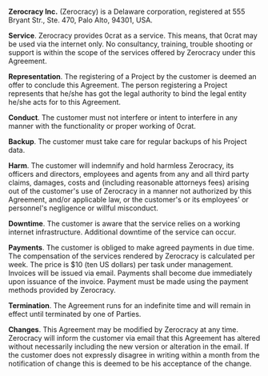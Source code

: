 **Zerocracy Inc.** (Zerocracy) is a Delaware corporation, registered at
555 Bryant Str., Ste. 470, Palo Alto, 94301, USA.

**Service**.
Zerocracy provides 0crat as a service. This means, that 0crat
may be used via the internet only.
No consultancy, training, trouble shooting or support is within
the scope of the services offered by Zerocracy under this Agreement.

**Representation**.
The registering of a Project by the customer is deemed
an offer to conclude this Agreement.
The person registering a Project represents that he/she has
got the legal authority to bind the legal entity he/she acts
for to this Agreement.

**Conduct**.
The customer must not interfere or intent to interfere in any manner
with the functionality or proper working of 0crat.

**Backup**.
The customer must take care for regular backups of his Project data.

**Harm**.
The customer will indemnify and hold harmless Zerocracy, its officers
and directors, employees and agents from any and all third party claims,
damages, costs and (including reasonable attorneys fees) arising
out of the customer's use of Zerocracy in a manner not authorized
by this Agreement, and/or applicable law, or the customer's or
its employees' or personnel's negligence or willful misconduct.

**Downtime**.
The customer is aware that the service relies on a working internet
infrastructure. Additional downtime of the service can occur.

**Payments**.
The customer is obliged to make agreed payments in due time.
The compensation of the services rendered by Zerocracy is
calculated per week. The price is $10 (ten US dollars)
per task under management.
Invoices will be issued via email. Payments shall become due
immediately upon issuance of the invoice. Payment must be made using
the payment methods provided by Zerocracy.

**Termination**.
The Agreement runs for an indefinite time and will remain in effect
until terminated by one of Parties.

**Changes**.
This Agreement may be modified by Zerocracy at any time. Zerocracy
will inform the customer via email that this Agreement has
altered without necessarily including the new version or alteration
in the email. If the customer does not expressly disagree in writing
within a month from the notification of change this is deemed
to be his acceptance of the change.
